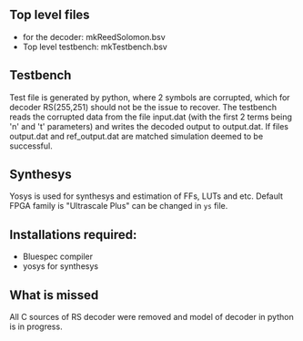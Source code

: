 ## Top level files

- for the decoder: mkReedSolomon.bsv
- Top level testbench: mkTestbench.bsv

## Testbench

Test file is generated by python, where 2 symbols are corrupted, which for
decoder RS(255,251) should not be the issue to recover. The testbench reads
the corrupted data from the file input.dat (with the first 2 terms being 'n' and
't' parameters) and writes the decoded output to output.dat.
If files output.dat and ref_output.dat are matched simulation deemed to be
successful.

## Synthesys

Yosys is used for synthesys and estimation of FFs, LUTs and etc.
Default FPGA family is "Ultrascale Plus" can be changed in `ys` file.

## Installations required:

- Bluespec compiler
- yosys for synthesys

## What is missed

All C sources of RS decoder were removed and model of decoder in python is in progress.
